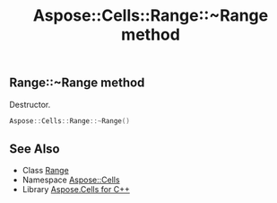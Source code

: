 ﻿---
title: Aspose::Cells::Range::~Range method
linktitle: ~Range
second_title: Aspose.Cells for C++ API Reference
description: 'Aspose::Cells::Range::~Range method. Destructor in C++.'
type: docs
weight: 200
url: /cpp/aspose.cells/range/~range/
---
## Range::~Range method


Destructor.

```cpp
Aspose::Cells::Range::~Range()
```

## See Also

* Class [Range](../)
* Namespace [Aspose::Cells](../../)
* Library [Aspose.Cells for C++](../../../)
